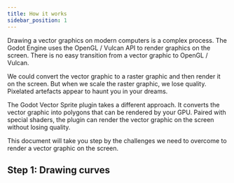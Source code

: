 ```yaml
---
title: How it works
sidebar_position: 1
---
```


Drawing a vector graphics on modern computers is a complex process.
The Godot Engine uses the OpenGL / Vulcan API to render graphics on the screen.
There is no easy transition from a vector graphic to OpenGL / Vulcan.

We could convert the vector graphic to a raster graphic and then render it on the screen.
But when we scale the raster graphic, we lose quality. Pixelated artefacts appear to haunt
you in your dreams.

The Godot Vector Sprite plugin takes a different approach. It converts the vector graphic
into polygons that can be rendered by your GPU. Paired with special shaders, the plugin
can render the vector graphic on the screen without losing quality.

This document will take you step by the challenges we need to overcome to render a vector
graphic on the screen.

## Step 1: Drawing curves
